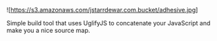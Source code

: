 ![https://s3.amazonaws.com/jstarrdewar.com.bucket/adhesive.jpg]

Simple build tool that uses UglifyJS to concatenate your JavaScript and make you a nice source map.
